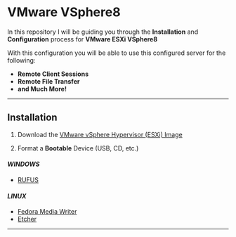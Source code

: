 # VMware VSphere8

In this repository I will be guiding you through the **Installation** and **Configuration** process for **VMware ESXi VSphere8**

With this configuration you will be able to use this configured server for the following:

- **Remote Client Sessions**
- **Remote File Transfer**
- **and Much More!**
***

## Installation

1. Download the [VMware vSphere Hypervisor (ESXi) Image](https://customerconnect.vmware.com/evalcenter?p=vsphere-eval-8)

2. Format a **Bootable** Device (USB, CD, etc.)
   
#### _WINDOWS_

   - [RUFUS](https://rufus.ie/en/)
  

#### _LINUX_

   - [Fedora Media Writer](https://developers.redhat.com/blog/2016/04/26/fedora-media-writer-the-fastest-way-to-create-live-usb-boot-media)
   - [Etcher](https://etcher.balena.io/)
  ***
